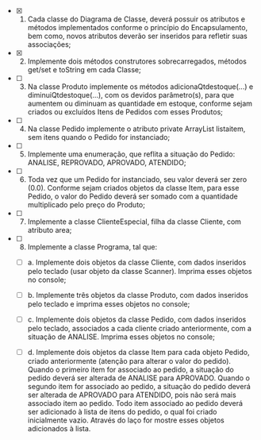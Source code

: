 
- [x] 1. Cada classe do Diagrama de Classe, deverá possuir os atributos e métodos 
implementados conforme o princípio do Encapsulamento, bem como, novos atributos 
deverão ser inseridos para refletir suas associações; 

- [x] 2. Implemente dois métodos construtores sobrecarregados, métodos get/set e toString 
em cada Classe; 

- [ ] 3. Na classe Produto implemente os métodos adicionaQtdestoque(...) e 
diminuiQtdestoque(...), com os devidos parâmetro(s), para que aumentem ou diminuam
as quantidade em estoque, conforme sejam criados ou excluídos Itens de Pedidos com 
esses Produtos; 

- [ ] 4. Na classe Pedido implemente o atributo private ArrayList<Item> listaitem, sem itens 
quando o Pedido for instanciado; 

- [ ] 5. Implemente uma enumeração, que reflita a situação do Pedido: ANALISE, 
REPROVADO, APROVADO, ATENDIDO; 

- [ ] 6. Toda vez que um Pedido for instanciado, seu valor deverá ser zero (0.0). Conforme 
sejam criados objetos da classe Item, para esse Pedido, o valor do Pedido deverá ser 
somado com a quantidade multiplicado pelo preço do Produto; 

- [ ] 7. Implemente a classe ClienteEspecial, filha da classe Cliente, com atributo area; 

- [ ] 8. Implemente a classe Programa, tal que:

  - [ ] a. Implemente dois objetos da classe Cliente, com dados inseridos pelo teclado (usar objeto da classe Scanner). Imprima esses objetos no console; 

  - [ ] b. Implemente três objetos da classe Produto, com dados inseridos pelo teclado e imprima esses objetos no console; 
  
  - [ ] c. Implemente dois objetos da classe Pedido, com dados inseridos pelo teclado, associados a cada cliente criado anteriormente, com a situação de ANALISE. Imprima esses objetos no console; 

  - [ ] d. Implemente dois objetos da classe Item para cada objeto Pedido, criado anteriormente (atenção para alterar o valor do pedido). Quando o primeiro item for associado ao pedido, a situação do pedido deverá ser alterada de ANALISE para APROVADO. Quando o segundo item for associado ao pedido, a situação do pedido deverá ser alterada de APROVADO para ATENDIDO, pois não será mais associado item ao pedido. Todo item associado ao pedido deverá ser adicionado à lista de itens do pedido, o qual foi criado inicialmente vazio. Através do laço for mostre esses objetos adicionados à lista.

  
